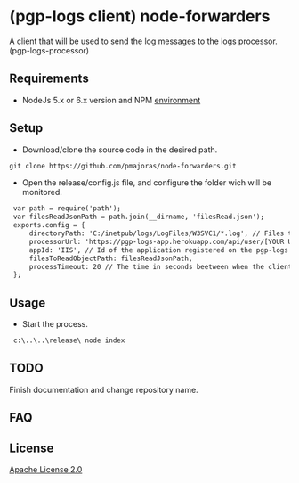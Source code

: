 # (pgp-logs client) node-forwarders
A client that will be used to send the log messages to the logs processor. (pgp-logs-processor)

## Requirements
* NodeJs 5.x or 6.x version and NPM [environment](https://nodejs.org/en/)


## Setup

 * Download/clone the source code in the desired path.
```HTML
git clone https://github.com/pmajoras/node-forwarders.git
```
 * Open the release/config.js file, and configure the folder wich will be monitored.
 ```HTML
  var path = require('path');
  var filesReadJsonPath = path.join(__dirname, 'filesRead.json');
  exports.config = {
      directoryPath: 'C:/inetpub/logs/LogFiles/W3SVC1/*.log', // Files to be watched.
      processorUrl: 'https://pgp-logs-app.herokuapp.com/api/user/[YOUR USER ID HERE]/processMessage',
      appId: 'IIS', // Id of the application registered on the pgp-logs web app.
      filesToReadObjectPath: filesReadJsonPath,
      processTimeout: 20 // The time in seconds beetween when the client will send the messages to the processor, in case it is not already sending.
  };
 ```

## Usage
 * Start the process.
 
 ```HTML
  c:\..\..\release\ node index
 ```

## TODO

Finish documentation and change repository name.

## FAQ

## License

[Apache License 2.0](http://www.apache.org/licenses/LICENSE-2.0)
